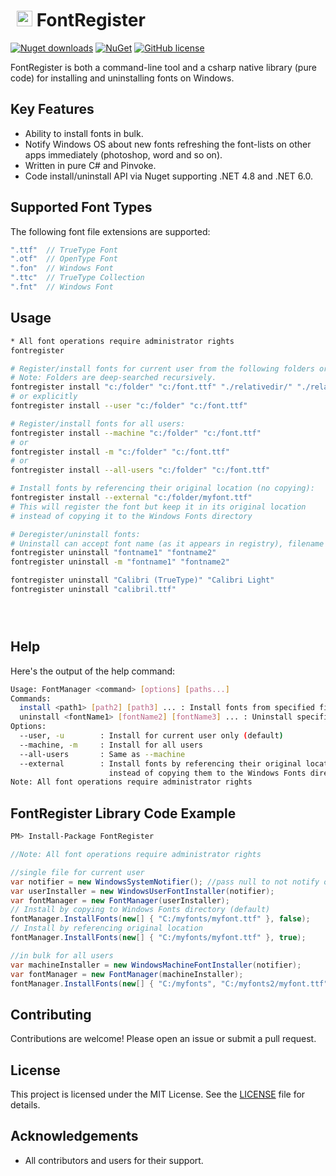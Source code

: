 # <img src="https://i.imgur.com/Q4WoRjy.png" width="25" style="margin: 5px 0px 0px 10px"/> FontRegister
[![Nuget downloads](https://img.shields.io/nuget/vpre/FontRegister.svg)](https://www.nuget.org/packages/FontRegister/)
[![NuGet](https://img.shields.io/nuget/dt/FontRegister.svg)](https://github.com/Nucs/FontRegister)
[![GitHub license](https://img.shields.io/github/license/mashape/apistatus.svg)](https://github.com/Nucs/FontRegister/blob/master/LICENSE)

FontRegister is both a command-line tool and a csharp native library (pure code) for installing and uninstalling fonts on Windows.

## Key Features
- Ability to install fonts in bulk.
- Notify Windows OS about new fonts refreshing the font-lists on other apps immediately (photoshop, word and so on).
- Written in pure C# and Pinvoke.
- Code install/uninstall API via Nuget supporting .NET 4.8 and .NET 6.0.

## Supported Font Types

The following font file extensions are supported:
```csharp
".ttf"  // TrueType Font
".otf"  // OpenType Font
".fon"  // Windows Font
".ttc"  // TrueType Collection
".fnt"  // Windows Font
```

## Usage

```sh
* All font operations require administrator rights
fontregister

# Register/install fonts for current user from the following folders or specific files:
# Note: Folders are deep-searched recursively.
fontregister install "c:/folder" "c:/font.ttf" "./relativedir/" "./relativedir/font.otf"
# or explicitly
fontregister install --user "c:/folder" "c:/font.ttf"

# Register/install fonts for all users:
fontregister install --machine "c:/folder" "c:/font.ttf"
# or
fontregister install -m "c:/folder" "c:/font.ttf"
# or
fontregister install --all-users "c:/folder" "c:/font.ttf"

# Install fonts by referencing their original location (no copying):
fontregister install --external "c:/folder/myfont.ttf"
# This will register the font but keep it in its original location
# instead of copying it to the Windows Fonts directory

# Deregister/uninstall fonts:
# Uninstall can accept font name (as it appears in registry), filename with extension or path to the font that was installed
fontregister uninstall "fontname1" "fontname2"
fontregister uninstall -m "fontname1" "fontname2"

fontregister uninstall "Calibri (TrueType)" "Calibri Light"
fontregister uninstall "calibril.ttf"





```

## Help

Here's the output of the help command:

```sh
Usage: FontManager <command> [options] [paths...]
Commands:
  install <path1> [path2] [path3] ... : Install fonts from specified files or directories
  uninstall <fontName1> [fontName2] [fontName3] ... : Uninstall specified fonts
Options:
  --user, -u        : Install for current user only (default)
  --machine, -m     : Install for all users
  --all-users       : Same as --machine
  --external        : Install fonts by referencing their original location
                      instead of copying them to the Windows Fonts directory
Note: All font operations require administrator rights
```

## FontRegister Library Code Example

```sh
PM> Install-Package FontRegister
```

```csharp
//Note: All font operations require administrator rights

//single file for current user
var notifier = new WindowsSystemNotifier(); //pass null to not notify other apps
var userInstaller = new WindowsUserFontInstaller(notifier);
var fontManager = new FontManager(userInstaller);
// Install by copying to Windows Fonts directory (default)
fontManager.InstallFonts(new[] { "C:/myfonts/myfont.ttf" }, false);
// Install by referencing original location
fontManager.InstallFonts(new[] { "C:/myfonts/myfont.ttf" }, true);

//in bulk for all users
var machineInstaller = new WindowsMachineFontInstaller(notifier);
var fontManager = new FontManager(machineInstaller);
fontManager.InstallFonts(new[] { "C:/myfonts", "C:/myfonts2/myfont.ttf" });
```

## Contributing

Contributions are welcome! Please open an issue or submit a pull request.

## License

This project is licensed under the MIT License. See the [LICENSE](LICENSE) file for details.

## Acknowledgements

- All contributors and users for their support.

